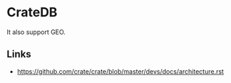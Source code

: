 # CrateDB

<database-detail dbname="crate"></database-detail>

It also support GEO.

## Links

- https://github.com/crate/crate/blob/master/devs/docs/architecture.rst
